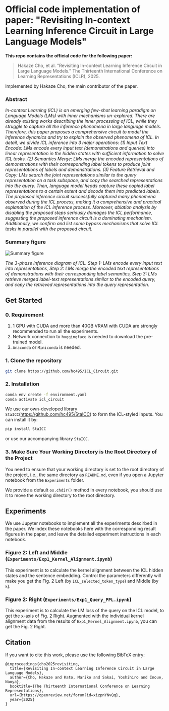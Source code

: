 # Official code implementation of paper: "Revisiting In-context Learning Inference Circuit in Large Language Models"

**This repo contains the official code for the following paper:**

> Hakaze Cho, et al. "Revisiting In-context Learning Inference Circuit in Large Language Models." The Thirteenth International Conference on Learning Representations (ICLR), 2025.

Implemented by Hakaze Cho, the main contributor of the paper.

### Abstract

*In-context Learning (ICL) is an emerging few-shot learning paradigm on Language Models (LMs) with inner mechanisms un-explored. There are already existing works describing the inner processing of ICL, while they struggle to capture all the inference phenomena in large language models. Therefore, this paper proposes a comprehensive circuit to model the inference dynamics and try to explain the observed phenomena of ICL. In detail, we divide ICL inference into 3 major operations: (1) Input Text Encode: LMs encode every input text (demonstrations and queries) into linear representation in the hidden states with sufficient information to solve ICL tasks. (2) Semantics Merge: LMs merge the encoded representations of demonstrations with their corresponding label tokens to produce joint representations of labels and demonstrations. (3) Feature Retrieval and Copy: LMs search the joint representations similar to the query representation on a task subspace, and copy the searched representations into the query. Then, language model heads capture these copied label representations to a certain extent and decode them into predicted labels. The proposed inference circuit successfully captured many phenomena observed during the ICL process, making it a comprehensive and practical explanation of the ICL inference process. Moreover, ablation analysis by disabling the proposed steps seriously damages the ICL performance, suggesting the proposed inference circuit is a dominating mechanism. Additionally, we confirm and list some bypass mechanisms that solve ICL tasks in parallel with the proposed circuit.*

### Summary figure

![Summary figure](https://s2.loli.net/2025/01/26/vXt2VD1iYQ7rJIZ.png)

*The 3-phase inference diagram of ICL. Step 1: LMs encode every input text into representations, Step 2: LMs merge the encoded text representations of demonstrations with their corresponding label semantics, Step 3: LMs retrieve merged label-text representations similar to the encoded query, and copy the retrieved representations into the query representation.*

## Get Started

### 0. Requirement

1. 1 GPU with CUDA and more than 40GB VRAM with CUDA are strongly recommended to run all the experiments.
2. Network connection to `huggingface` is needed to download the pre-trained model.
3. `Anaconda` or `Miniconda` is needed.

### 1. Clone the repository

```bash
git clone https://github.com/hc495/ICL_Circuit.git
```

### 2. Installation

```bash
conda env create -f environment.yaml
conda activate icl_circuit
```

We use our own-developed library `StaICC`(https://github.com/hc495/StaICC) to form the ICL-styled inputs. You can install it by:

```bash
pip install StaICC
```

or use our accompanying library `StaICC`.

### 3. Make Sure Your Working Directory is the Root Directory of the Project

You need to ensure that your working directory is set to the root directory of the project, i.e., the same directory as `README.md`, even if you open a Jupyter notebook from the `Experiments` folder.

We provide a default `os.chdir()` method in every notebook, you should use it to move the working directory to the root directory.

## Experiments

We use Jupyter notebooks to implement all the experiments descirbed in the paper. We index these notebooks here with the corresponding result figures in the paper, and leave the detailed experiment instructions in each notebook.

### Figure 2: Left and Middle (`Experiments/Exp1_Kernel_Alignment.ipynb`)

This experiment is to calculate the kernel alignment between the ICL hidden states and the sentence embedding. Control the parameters differently will make you get the Fig. 2 Left (by `ICL_selected_token_type`) and Middle (by `k`).

### Figure 2: Right (`Experiments/Exp1_Query_PPL.ipynb`)

This experiment is to calculate the LM loss of the query on the ICL model, to get the x-axis of Fig. 2 Right. Augmented with the individual kernel alignment data from the results of `Exp1_Kernel_Alignment.ipynb`, you can get the Fig. 2 Right.

## Citation

If you want to cite this work, please use the following BibTeX entry:

```
@inproceedings{cho2025revisiting,
  title={Revisiting In-context Learning Inference Circuit in Large Language Models},
  author={Cho, Hakaze and Kato, Mariko and Sakai, Yoshihiro and Inoue, Naoya},
  booktitle={The Thirteenth International Conference on Learning Representations},
  url={https://openreview.net/forum?id=xizpnYNvQq},
  year={2025}
}
```